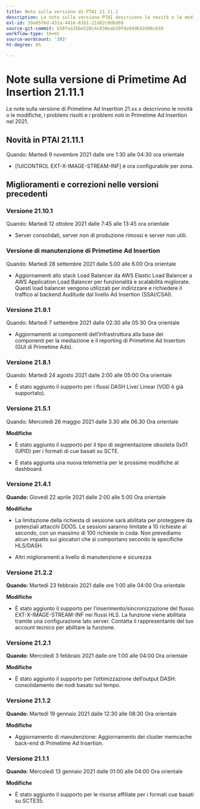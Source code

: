 ```yaml
---
title: Note sulla versione di PTAI 21.11.1
description: Le note sulla versione PTAI descrivono le novità o le modifiche, i problemi risolti e noti in Primetime Ad Insertion nel 2021.
exl-id: 39a05f6d-431a-4416-81b1-21d82c0dbd69
source-git-commit: b58fea35be528c4c030eab39fde9dd642d90cb58
workflow-type: tm+mt
source-wordcount: '383'
ht-degree: 0%

---
```


# Note sulla versione di Primetime Ad Insertion 21.11.1

Le note sulla versione di Primetime Ad Insertion 21.xx.x descrivono le novità o le modifiche, i problemi risolti e i problemi noti in Primetime Ad Insertion nel 2021.

## Novità in PTAI 21.11.1

Quando: Martedì 9 novembre 2021 dalle ore 1:30 alle 04:30 ora orientale

* [!UICONTROL EXT-X-IMAGE-STREAM-INF] è ora configurabile per zona.

## Miglioramenti e correzioni nelle versioni precedenti

### Versione 21.10.1

Quando: Martedì 12 ottobre 2021 dalle 7:45 alle 13:45 ora orientale

* Server consolidati, server non di produzione rimossi e server non utili.

### Versione di manutenzione di Primetime Ad Insertion

Quando: Martedì 28 settembre 2021 dalle 5.00 alle 6.00 Ora orientale

* Aggiornamenti allo stack Load Balancer da AWS Elastic Load Balancer a AWS Application Load Balancer per funzionalità e scalabilità migliorate. Questi load balancer vengono utilizzati per indirizzare e richiedere il traffico al backend Auditude dal livello Ad Insertion (SSAI/CSAI).

### Versione 21.9.1

Quando: Martedì 7 settembre 2021 dalle 02:30 alle 05:30 Ora orientale

* Aggiornamenti ai componenti dell’infrastruttura alla base dei componenti per la mediazione e il reporting di Primetime Ad Insertion (GUI di Primetime Ads).

### Versione 21.8.1

Quando: Martedì 24 agosto 2021 dalle 2:00 alle 05:00 Ora orientale

* È stato aggiunto il supporto per i flussi DASH Live/ Linear (VOD è già supportato).

### Versione 21.5.1

Quando: Mercoledì 26 maggio 2021 dalle 3.30 alle 06.30 Ora orientale

**Modifiche**

* È stato aggiunto il supporto per il tipo di segmentazione obsoleta 0x01 (UPID) per i formati di cue basati su SCTE.

* È stata aggiunta una nuova telemetria per le prossime modifiche al dashboard.

### Versione 21.4.1

**Quando:** Giovedì 22 aprile 2021 dalle 2:00 alle 5:00 Ora orientale

**Modifiche**

* La limitazione della richiesta di sessione sarà abilitata per proteggere da potenziali attacchi DDOS. Le sessioni saranno limitate a 10 richieste al secondo, con un massimo di 100 richieste in coda. Non prevediamo alcun impatto sui giocatori che si comportano secondo le specifiche HLS/DASH.

* Altri miglioramenti a livello di manutenzione e sicurezza

### Versione 21.2.2

**Quando:** Martedì 23 febbraio 2021 dalle ore 1:00 alle 04:00 Ora orientale

**Modifiche**

* È stato aggiunto il supporto per l’inserimento/sincronizzazione del flusso EXT-X-IMAGE-STREAM-INF nei flussi HLS. La funzione viene abilitata tramite una configurazione lato server. Contatta il rappresentante del tuo account tecnico per abilitare la funzione.

### Versione 21.2.1

**Quando:** Mercoledì 3 febbraio 2021 dalle ore 1:00 alle 04:00 Ora orientale

**Modifiche**

* È stato aggiunto il supporto per l’ottimizzazione dell’output DASH: consolidamento dei nodi basato sul tempo.

### Versione 21.1.2

**Quando:** Martedì 19 gennaio 2021 dalle 12:30 alle 08:30 Ora orientale

**Modifiche**

* Aggiornamento di manutenzione: Aggiornamento dei cluster memcache back-end di Primetime Ad Insertion.

### Versione 21.1.1

**Quando:** Mercoledì 13 gennaio 2021 dalle 01:00 alle 04:00 Ora orientale

**Modifiche**

* È stato aggiunto il supporto per le risorse affiliate per i formati cue basati su SCTE35.
